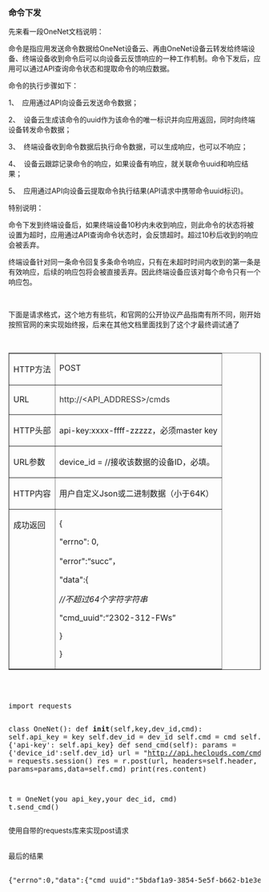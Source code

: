 
<h3>命令下发</h3>
<div>先来看一段OneNet文档说明：</div>
<div>
<p>命令是指应用发送命令数据给OneNet设备云、再由OneNet设备云转发给终端设备、终端设备收到命令后可以向设备云反馈响应的一种工作机制。命令下发后，应用可以通过API查询命令状态和提取命令的响应数据。</p>
<p>命令的执行步骤如下：</p>
<p>1、&nbsp; 应用通过API向设备云发送命令数据；</p>
<p>2、&nbsp; 设备云生成该命令的uuid作为该命令的唯一标识并向应用返回，同时向终端设备转发命令数据；</p>
<p>3、&nbsp; 终端设备收到命令数据后执行命令数据，可以生成响应，也可以不响应；</p>
<p>4、&nbsp; 设备云跟踪记录命令的响应，如果设备有响应，就关联命令uuid和响应结果；</p>
<p>5、&nbsp; 应用通过API向设备云提取命令执行结果(API请求中携带命令uuid标识)。</p>
<p>特别说明：</p>
<p>命令下发到终端设备后，如果终端设备10秒内未收到响应，则此命令的状态将被设置为超时，应用通过API查询命令状态时，会反馈超时。超过10秒后收到的响应会被丢弃。</p>
<p>终端设备针对同一条命令回复多条命令响应，只有在未超时时间内收到的第一条是有效响应，后续的响应包将会被直接丢弃。因此终端设备应该对每个命令只有一个响应包。</p>
<p><br>
</p>
<p>下面是请求&#26684;式，这个地方有些坑，和官网的公开协议产品指南有所不同，刚开始按照官网的来实现始终报，后来在其他文档里面找到了这个才最终调试通了</p>
<br>
<table border="1" cellspacing="0" cellpadding="0" width="621">
<tbody>
<tr>
<td valign="top">
<p>HTTP方法</p>
</td>
<td valign="top">
<p>POST</p>
</td>
</tr>
<tr>
<td valign="top">
<p>URL</p>
</td>
<td valign="top">
<p><span style="color:#333333; background:#F9F9F9">http://&lt;API_ADDRESS&gt;</span><span style="color:#333333; background:white">/cmds</span></p>
</td>
</tr>
<tr>
<td valign="top">
<p>HTTP头部</p>
</td>
<td valign="top">
<p>api-key:xxxx-ffff-zzzzz，必须master key</p>
</td>
</tr>
<tr>
<td valign="top">
<p>URL参数</p>
</td>
<td valign="top">
<p>device_id = //接收该数据的设备ID，必填。</p>
</td>
</tr>
<tr>
<td valign="top">
<p>HTTP内容</p>
</td>
<td valign="top">
<p>用户自定义Json或二进制数据（小于64K）</p>
</td>
</tr>
<tr>
<td valign="top">
<p>成功返回</p>
</td>
<td valign="top">
<p>{</p>
<p>&quot;errno&quot;: 0,</p>
<p>&quot;error&quot;:“succ”，</p>
<p>&quot;data&quot;:{</p>
<p><em>//不超过64个字符字符串</em></p>
<p>&quot;cmd_uuid&quot;:“2302-312-FWs”</p>
<p>}</p>
<p>}</p>
</td>
</tr>
</tbody>
</table>
<br>
<br>
</div>
<div><pre name="code" class="python">import requests

class OneNet():
    def __init__(self,key,dev_id,cmd):
        self.api_key = key
        self.dev_id = dev_id
        self.cmd = cmd
        self.header = {'api-key': self.api_key}
    def send_cmd(self):
        params = {'device_id':self.dev_id}
        url = &quot;http://api.heclouds.com/cmds?&quot;
        r = requests.session()
        res = r.post(url, headers=self.header, params=params,data=self.cmd)
        print(res.content)

t = OneNet(you api_key,your dec_id, cmd)
t.send_cmd()</pre>使用自带的requests库来实现post请求</div>
<div><br>
</div>
<div>最后的结果</div>
<div><br>
</div>
<div><pre name="code" class="python">{&quot;errno&quot;:0,&quot;data&quot;:{&quot;cmd_uuid&quot;:&quot;5bdaf1a9-3854-5e5f-b662-b1e3ef57ea6e&quot;},&quot;error&quot;:&quot;succ&quot;}</pre><br>
<br>
<br>
</div>
